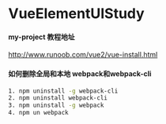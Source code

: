 # VueElementUIStudy

#### my-project 教程地址
http://www.runoob.com/vue2/vue-install.html


#### 如何删除全局和本地 webpack和webpack-cli
``` bash
1. npm uninstall -g webpack-cli
2. npm uninstall webpack-cli
3. npm uninstall -g webpack
4. npm un webpack
```
